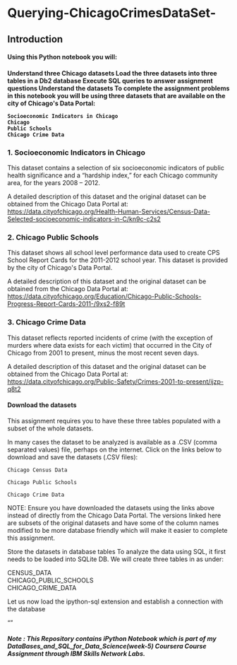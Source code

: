 # Querying-ChicagoCrimesDataSet-
<html>
  <body>
    <h2>Introduction</h2>

<h4>Using this Python notebook you will:<h4>

Understand three Chicago datasets
Load the three datasets into three tables in a Db2 database
Execute SQL queries to answer assignment questions
Understand the datasets
To complete the assignment problems in this notebook you will be using three datasets that are available on the city of Chicago's Data Portal:

  <code>Socioeconomic Indicators in Chicago</code><br>
  <code>Chicago Public Schools</code><br>
  <code>Chicago Crime Data</code>

  <h3>1. Socioeconomic Indicators in Chicago</h3>
This dataset contains a selection of six socioeconomic indicators of public health significance and a “hardship index,” for each Chicago community area, for the years 2008 – 2012.

A detailed description of this dataset and the original dataset can be obtained from the Chicago Data Portal at: https://data.cityofchicago.org/Health-Human-Services/Census-Data-Selected-socioeconomic-indicators-in-C/kn9c-c2s2

  <h3>2. Chicago Public Schools</h3>
This dataset shows all school level performance data used to create CPS School Report Cards for the 2011-2012 school year. This dataset is provided by the city of Chicago's Data Portal.

A detailed description of this dataset and the original dataset can be obtained from the Chicago Data Portal at: https://data.cityofchicago.org/Education/Chicago-Public-Schools-Progress-Report-Cards-2011-/9xs2-f89t

  <h3>3. Chicago Crime Data</h3>
This dataset reflects reported incidents of crime (with the exception of murders where data exists for each victim) that occurred in the City of Chicago from 2001 to present, minus the most recent seven days.

A detailed description of this dataset and the original dataset can be obtained from the Chicago Data Portal at: https://data.cityofchicago.org/Public-Safety/Crimes-2001-to-present/ijzp-q8t2

<h4>Download the datasets</h4>
This assignment requires you to have these three tables populated with a subset of the whole datasets.

In many cases the dataset to be analyzed is available as a .CSV (comma separated values) file, perhaps on the internet. Click on the links below to download and save the datasets (.CSV files):

  <code>Chicago Census Data</code>

  <code>Chicago Public Schools</code>

  <code>Chicago Crime Data</code>

NOTE: Ensure you have downloaded the datasets using the links above instead of directly from the Chicago Data Portal. The versions linked here are subsets of the original datasets and have some of the column names modified to be more database friendly which will make it easier to complete this assignment.

Store the datasets in database tables
To analyze the data using SQL, it first needs to be loaded into SQLite DB. We will create three tables in as under:

CENSUS_DATA<br>
CHICAGO_PUBLIC_SCHOOLS<br>
CHICAGO_CRIME_DATA<br>
  
Let us now load the ipython-sql extension and establish a connection with the database
  
<q><h5>Note : This Repository contains iPython Notebook which is part of my DataBases_and_SQL_for_Data_Science(week-5) Coursera Course Assignment through IBM Skills Network Labs.</h5></q>
</body>
  </html>
